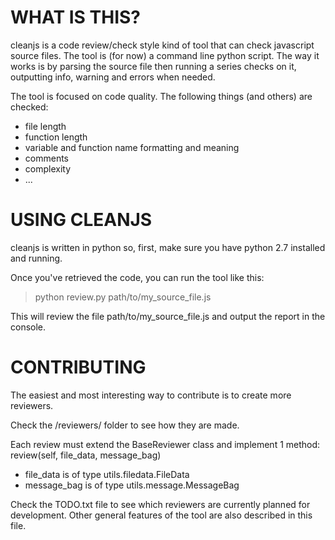WHAT IS THIS?
============

cleanjs is a code review/check style kind of tool that can check javascript source files.
The tool is (for now) a command line python script.
The way it works is by parsing the source file then running a series checks on it, outputting info, warning and errors when needed.

The tool is focused on code quality. The following things (and others) are checked:

- file length
- function length
- variable and function name formatting and meaning
- comments
- complexity
- ...

USING CLEANJS
=============

cleanjs is written in python so, first, make sure you have python 2.7 installed and running.

Once you've retrieved the code, you can run the tool like this:

> python review.py path/to/my_source_file.js

This will review the file path/to/my_source_file.js and output the report in the console.

CONTRIBUTING
============

The easiest and most interesting way to contribute is to create more reviewers.

Check the /reviewers/ folder to see how they are made.

Each review must extend the BaseReviewer class and implement 1 method: review(self, file_data, message_bag)

- file_data is of type utils.filedata.FileData
- message_bag is of type utils.message.MessageBag

Check the TODO.txt file to see which reviewers are currently planned for development. Other general features of the tool are also described in this file.